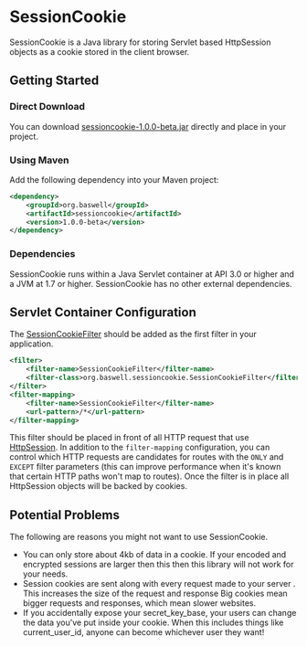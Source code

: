 SessionCookie
======

SessionCookie is a Java library for storing Servlet based HttpSession objects as a cookie stored in the client browser. 

## Getting Started

### Direct Download
You can download <a href="https://github.com/baswerc/sessioncookie/releases/download/v1.0.0-beta/routes-1.0.0-beta.jar">sessioncookie-1.0.0-beta.jar</a> directly and place in your project.

### Using Maven
Add the following dependency into your Maven project:

````xml
<dependency>
    <groupId>org.baswell</groupId>
    <artifactId>sessioncookie</artifactId>
    <version>1.0.0-beta</version>
</dependency>
````
### Dependencies
SessionCookie runs within a Java Servlet container at API 3.0 or higher and a JVM at 1.7 or higher. SessionCookie has no other external dependencies.

## Servlet Container Configuration

The <a href="https://baswerc.github.io/sessioncookie/org/baswell/sessioncookie/SessionCookieFilter.html">SessionCookieFilter</a> should be added as the first filter in your application.

````xml
<filter>
    <filter-name>SessionCookieFilter</filter-name>
    <filter-class>org.baswell.sessioncookie.SessionCookieFilter</filter-class>
</filter>
<filter-mapping>
    <filter-name>SessionCookieFilter</filter-name>
    <url-pattern>/*</url-pattern>
</filter-mapping>
````

This filter should be placed in front of all HTTP request that use <a href="http://docs.oracle.com/javaee/7/api/javax/servlet/http/HttpSession.html">HttpSession</a>. In addition to the `filter-mapping` configuration, you can control which HTTP requests are candidates for routes with the `ONLY` and `EXCEPT` filter parameters
(this can improve performance when it's known that certain HTTP paths won't map to routes). Once the filter is in place all HttpSession objects will be backed by cookies.

## Potential Problems
The following are reasons you might not want to use SessionCookie.

* You can only store about 4kb of data in a cookie. If your encoded and encrypted sessions are larger then this then this library will not work for your needs.
* Session cookies are sent along with every request made to your server . This increases the size of the request and response Big cookies mean bigger requests and responses, which mean slower websites.
* If you accidentally expose your secret_key_base, your users can change the data you’ve put inside your cookie. When this includes things like current_user_id, anyone can become whichever user they want!
